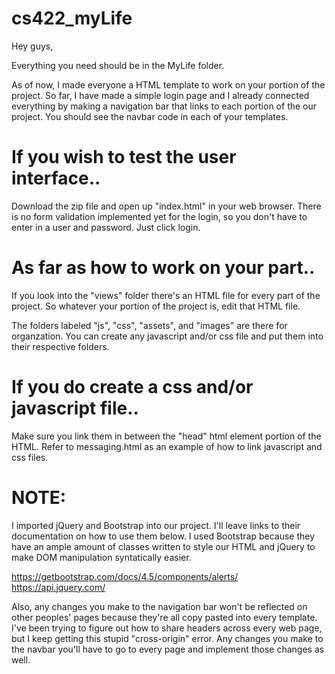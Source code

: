 # cs422_myLife


Hey guys,

Everything you need should be in the MyLife folder.

As of now, I made everyone a HTML template to work on your portion of the project. So far, I have made a simple login page and I already connected everything by making a navigation bar that links to each portion of the our project. You should see the navbar code in each of your templates.

# If you wish to test the user interface.. 
Download the zip file and open up "index.html" in your web browser. There is no form validation implemented yet for the login, so you don't have to enter in a user and password. Just click login.

# As far as how to work on your part.. 
If you look into the "views" folder there's an HTML file for every part of the project. So whatever your portion of the project is, edit that HTML file.

The folders labeled "js", "css", "assets", and "images" are there for organzation. You can create any javascript and/or css file and put them into their respective folders.

# If you do create a css and/or javascript file.. 
Make sure you link them in between the "head" html element portion of the HTML. Refer to messaging.html as an example of how to link javascript and css files.


# NOTE:
I imported jQuery and Bootstrap into our project. I'll leave links to their documentation on how to use them below.
I used Bootstrap because they have an ample amount of classes written to style our HTML and jQuery to make DOM manipulation syntatically easier.

https://getbootstrap.com/docs/4.5/components/alerts/ 
https://api.jquery.com/

Also, any changes you make to the navigation bar won't be reflected on other peoples' pages because they're all copy pasted into every template. I've been trying to figure out how to share headers across every web page, but I keep getting this stupid "cross-origin" error. Any changes you make to the navbar you'll have to go to every page and implement those changes as well.
